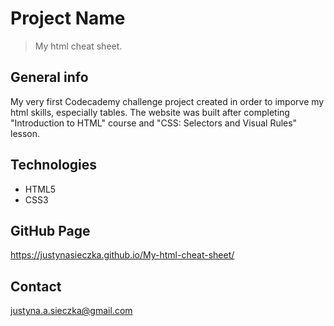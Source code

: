 # Project Name
> My html cheat sheet. 

## General info
My very first Codecademy challenge project created in order to imporve my html skills, especially tables. The website was built after completing "Introduction to HTML" course and "CSS: Selectors and Visual Rules" lesson.

## Technologies
* HTML5
* CSS3

## GitHub Page
https://justynasieczka.github.io/My-html-cheat-sheet/

## Contact
justyna.a.sieczka@gmail.com
